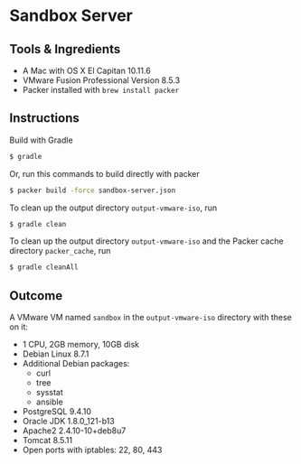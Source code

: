 # Sandbox Server

## Tools & Ingredients
* A Mac with OS X El Capitan 10.11.6
* VMware Fusion Professional Version 8.5.3
* Packer installed with `brew install packer`

## Instructions
Build with Gradle
```sh
$ gradle
```

Or, run this commands to build directly with packer
```sh
$ packer build -force sandbox-server.json
```

To clean up the output directory `output-vmware-iso`, run
```sh
$ gradle clean
```

To clean up the output directory `output-vmware-iso` and the Packer cache directory `packer_cache`, run
```sh
$ gradle cleanAll
```

## Outcome
A VMware VM named `sandbox` in the `output-vmware-iso` directory with these on it:
* 1 CPU, 2GB memory, 10GB disk
* Debian Linux 8.7.1
* Additional Debian packages:
  + curl
  + tree
  + sysstat
  + ansible
* PostgreSQL 9.4.10
* Oracle JDK 1.8.0_121-b13
* Apache2 2.4.10-10+deb8u7
* Tomcat 8.5.11
* Open ports with iptables: 22, 80, 443

